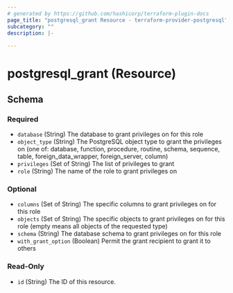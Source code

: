 ```yaml
---
# generated by https://github.com/hashicorp/terraform-plugin-docs
page_title: "postgresql_grant Resource - terraform-provider-postgresql"
subcategory: ""
description: |-
  
---
```


# postgresql_grant (Resource)





<!-- schema generated by tfplugindocs -->
## Schema

### Required

- `database` (String) The database to grant privileges on for this role
- `object_type` (String) The PostgreSQL object type to grant the privileges on (one of: database, function, procedure, routine, schema, sequence, table, foreign_data_wrapper, foreign_server, column)
- `privileges` (Set of String) The list of privileges to grant
- `role` (String) The name of the role to grant privileges on

### Optional

- `columns` (Set of String) The specific columns to grant privileges on for this role
- `objects` (Set of String) The specific objects to grant privileges on for this role (empty means all objects of the requested type)
- `schema` (String) The database schema to grant privileges on for this role
- `with_grant_option` (Boolean) Permit the grant recipient to grant it to others

### Read-Only

- `id` (String) The ID of this resource.
